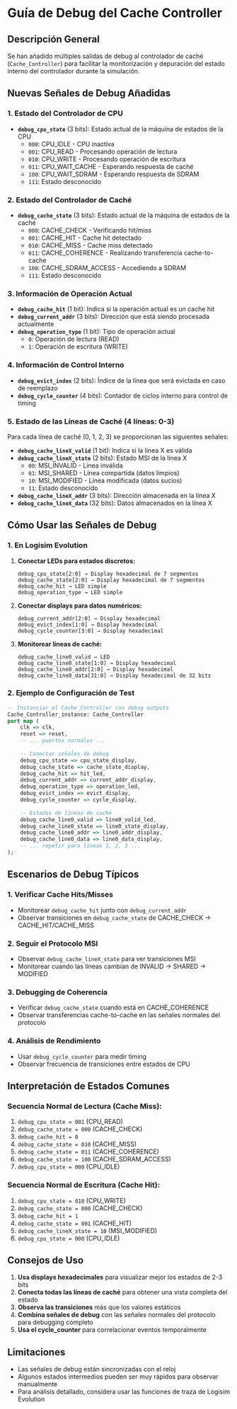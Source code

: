 # Guía de Debug del Cache Controller

## Descripción General

Se han añadido múltiples salidas de debug al controlador de caché (`Cache_Controller`) para facilitar la monitorización y depuración del estado interno del controlador durante la simulación.

## Nuevas Señales de Debug Añadidas

### 1. Estado del Controlador de CPU
- **`debug_cpu_state`** (3 bits): Estado actual de la máquina de estados de la CPU
  - `000`: CPU_IDLE - CPU inactiva
  - `001`: CPU_READ - Procesando operación de lectura
  - `010`: CPU_WRITE - Procesando operación de escritura
  - `011`: CPU_WAIT_CACHE - Esperando respuesta de caché
  - `100`: CPU_WAIT_SDRAM - Esperando respuesta de SDRAM
  - `111`: Estado desconocido

### 2. Estado del Controlador de Caché
- **`debug_cache_state`** (3 bits): Estado actual de la máquina de estados de la caché
  - `000`: CACHE_CHECK - Verificando hit/miss
  - `001`: CACHE_HIT - Cache hit detectado
  - `010`: CACHE_MISS - Cache miss detectado
  - `011`: CACHE_COHERENCE - Realizando transferencia cache-to-cache
  - `100`: CACHE_SDRAM_ACCESS - Accediendo a SDRAM
  - `111`: Estado desconocido

### 3. Información de Operación Actual
- **`debug_cache_hit`** (1 bit): Indica si la operación actual es un cache hit
- **`debug_current_addr`** (3 bits): Dirección que está siendo procesada actualmente
- **`debug_operation_type`** (1 bit): Tipo de operación actual
  - `0`: Operación de lectura (READ)
  - `1`: Operación de escritura (WRITE)

### 4. Información de Control Interno
- **`debug_evict_index`** (2 bits): Índice de la línea que será evictada en caso de reemplazo
- **`debug_cycle_counter`** (4 bits): Contador de ciclos interno para control de timing

### 5. Estado de las Líneas de Caché (4 líneas: 0-3)

Para cada línea de caché (0, 1, 2, 3) se proporcionan las siguientes señales:

- **`debug_cache_lineX_valid`** (1 bit): Indica si la línea X es válida
- **`debug_cache_lineX_state`** (2 bits): Estado MSI de la línea X
  - `00`: MSI_INVALID - Línea inválida
  - `01`: MSI_SHARED - Línea compartida (datos limpios)
  - `10`: MSI_MODIFIED - Línea modificada (datos sucios)
  - `11`: Estado desconocido
- **`debug_cache_lineX_addr`** (3 bits): Dirección almacenada en la línea X
- **`debug_cache_lineX_data`** (32 bits): Datos almacenados en la línea X

## Cómo Usar las Señales de Debug

### 1. En Logisim Evolution

1. **Conectar LEDs para estados discretos:**
   ```
   debug_cpu_state[2:0] → Display hexadecimal de 7 segmentos
   debug_cache_state[2:0] → Display hexadecimal de 7 segmentos
   debug_cache_hit → LED simple
   debug_operation_type → LED simple
   ```

2. **Conectar displays para datos numéricos:**
   ```
   debug_current_addr[2:0] → Display hexadecimal
   debug_evict_index[1:0] → Display hexadecimal
   debug_cycle_counter[3:0] → Display hexadecimal
   ```

3. **Monitorear líneas de caché:**
   ```
   debug_cache_line0_valid → LED
   debug_cache_line0_state[1:0] → Display hexadecimal
   debug_cache_line0_addr[2:0] → Display hexadecimal
   debug_cache_line0_data[31:0] → Display hexadecimal de 32 bits
   ```

### 2. Ejemplo de Configuración de Test

```vhdl
-- Instanciar el Cache_Controller con debug outputs
Cache_Controller_instance: Cache_Controller
port map (
    clk => clk,
    reset => reset,
    -- ... puertos normales ...
    
    -- Conectar señales de debug
    debug_cpu_state => cpu_state_display,
    debug_cache_state => cache_state_display,
    debug_cache_hit => hit_led,
    debug_current_addr => current_addr_display,
    debug_operation_type => operation_led,
    debug_evict_index => evict_display,
    debug_cycle_counter => cycle_display,
    
    -- Estados de líneas de caché
    debug_cache_line0_valid => line0_valid_led,
    debug_cache_line0_state => line0_state_display,
    debug_cache_line0_addr => line0_addr_display,
    debug_cache_line0_data => line0_data_display,
    -- ... repetir para líneas 1, 2, 3 ...
);
```

## Escenarios de Debug Típicos

### 1. Verificar Cache Hits/Misses
- Monitorear `debug_cache_hit` junto con `debug_current_addr`
- Observar transiciones en `debug_cache_state` de CACHE_CHECK → CACHE_HIT/CACHE_MISS

### 2. Seguir el Protocolo MSI
- Observar `debug_cache_lineX_state` para ver transiciones MSI
- Monitorear cuando las líneas cambian de INVALID → SHARED → MODIFIED

### 3. Debugging de Coherencia
- Verificar `debug_cache_state` cuando está en CACHE_COHERENCE
- Observar transferencias cache-to-cache en las señales normales del protocolo

### 4. Análisis de Rendimiento
- Usar `debug_cycle_counter` para medir timing
- Observar frecuencia de transiciones entre estados de CPU

## Interpretación de Estados Comunes

### Secuencia Normal de Lectura (Cache Miss):
1. `debug_cpu_state = 001` (CPU_READ)
2. `debug_cache_state = 000` (CACHE_CHECK)
3. `debug_cache_hit = 0`
4. `debug_cache_state = 010` (CACHE_MISS)
5. `debug_cache_state = 011` (CACHE_COHERENCE)
6. `debug_cache_state = 100` (CACHE_SDRAM_ACCESS)
7. `debug_cpu_state = 000` (CPU_IDLE)

### Secuencia Normal de Escritura (Cache Hit):
1. `debug_cpu_state = 010` (CPU_WRITE)
2. `debug_cache_state = 000` (CACHE_CHECK)
3. `debug_cache_hit = 1`
4. `debug_cache_state = 001` (CACHE_HIT)
5. `debug_cache_lineX_state = 10` (MSI_MODIFIED)
6. `debug_cpu_state = 000` (CPU_IDLE)

## Consejos de Uso

1. **Usa displays hexadecimales** para visualizar mejor los estados de 2-3 bits
2. **Conecta todas las líneas de caché** para obtener una vista completa del estado
3. **Observa las transiciones** más que los valores estáticos
4. **Combina señales de debug** con las señales normales del protocolo para debugging completo
5. **Usa el cycle_counter** para correlacionar eventos temporalmente

## Limitaciones

- Las señales de debug están sincronizadas con el reloj
- Algunos estados intermedios pueden ser muy rápidos para observar manualmente
- Para análisis detallado, considera usar las funciones de traza de Logisim Evolution

